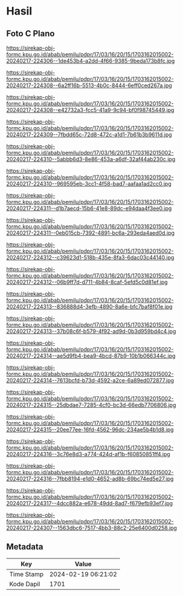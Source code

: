 # Hasil

## Foto C Plano

https://sirekap-obj-formc.kpu.go.id/abab/pemilu/pdpr/17/03/16/20/15/1703162015002-20240217-224306--1de453b4-a2dd-4f66-9385-9beda173b8fc.jpg

https://sirekap-obj-formc.kpu.go.id/abab/pemilu/pdpr/17/03/16/20/15/1703162015002-20240217-224308--6a2ff16b-5513-4b0c-8444-6eff0ced267a.jpg

https://sirekap-obj-formc.kpu.go.id/abab/pemilu/pdpr/17/03/16/20/15/1703162015002-20240217-224308--e42732a3-fcc5-41a9-9c94-bf0f98745449.jpg

https://sirekap-obj-formc.kpu.go.id/abab/pemilu/pdpr/17/03/16/20/15/1703162015002-20240217-224309--7fbdd65c-72d8-472c-a1d1-7b61b3b9611d.jpg

https://sirekap-obj-formc.kpu.go.id/abab/pemilu/pdpr/17/03/16/20/15/1703162015002-20240217-224310--5abbb6d3-8e86-453a-a6df-32af44ab230c.jpg

https://sirekap-obj-formc.kpu.go.id/abab/pemilu/pdpr/17/03/16/20/15/1703162015002-20240217-224310--969595eb-3cc1-4f58-bad7-aafaa1ad2cc0.jpg

https://sirekap-obj-formc.kpu.go.id/abab/pemilu/pdpr/17/03/16/20/15/1703162015002-20240217-224311--d1b7aecd-15b6-41e8-89dc-e94daa4f3ee0.jpg

https://sirekap-obj-formc.kpu.go.id/abab/pemilu/pdpr/17/03/16/20/15/1703162015002-20240217-224311--0eb015cb-7392-4891-bc6a-293eda4aed0d.jpg

https://sirekap-obj-formc.kpu.go.id/abab/pemilu/pdpr/17/03/16/20/15/1703162015002-20240217-224312--c39623d1-518b-435e-8fa3-6dac03c44140.jpg

https://sirekap-obj-formc.kpu.go.id/abab/pemilu/pdpr/17/03/16/20/15/1703162015002-20240217-224312--06b9ff7d-d711-4b84-8caf-5efd5c0d81ef.jpg

https://sirekap-obj-formc.kpu.go.id/abab/pemilu/pdpr/17/03/16/20/15/1703162015002-20240217-224313--836888d4-3efb-4890-8a6e-bfc7baf8f01e.jpg

https://sirekap-obj-formc.kpu.go.id/abab/pemilu/pdpr/17/03/16/20/15/1703162015002-20240217-224313--37b08c6f-b579-4f92-ad9d-0b3d959bd4c4.jpg

https://sirekap-obj-formc.kpu.go.id/abab/pemilu/pdpr/17/03/16/20/15/1703162015002-20240217-224314--ae5d9fb4-bea9-4bcd-87b9-10b1b066344c.jpg

https://sirekap-obj-formc.kpu.go.id/abab/pemilu/pdpr/17/03/16/20/15/1703162015002-20240217-224314--7613bcfd-b73d-4592-a2ce-6a89ed072877.jpg

https://sirekap-obj-formc.kpu.go.id/abab/pemilu/pdpr/17/03/16/20/15/1703162015002-20240217-224315--25dbdae7-7285-4cf0-bc3d-66edb7706806.jpg

https://sirekap-obj-formc.kpu.go.id/abab/pemilu/pdpr/17/03/16/20/15/1703162015002-20240217-224315--20ee77ee-16fd-4562-96dc-234ae5b4b1d8.jpg

https://sirekap-obj-formc.kpu.go.id/abab/pemilu/pdpr/17/03/16/20/15/1703162015002-20240217-224316--3c76e8d3-a774-424d-af1b-f60850851ff4.jpg

https://sirekap-obj-formc.kpu.go.id/abab/pemilu/pdpr/17/03/16/20/15/1703162015002-20240217-224316--7fbb8194-e1d0-4652-ad8b-69bc74ed5e27.jpg

https://sirekap-obj-formc.kpu.go.id/abab/pemilu/pdpr/17/03/16/20/15/1703162015002-20240217-224317--4dcc882a-e678-49dd-8ad7-f679efb93ef7.jpg

https://sirekap-obj-formc.kpu.go.id/abab/pemilu/pdpr/17/03/16/20/15/1703162015002-20240217-224307--1563dbc6-7517-4bb3-88c2-25e6400d0258.jpg


## Metadata

| Key        | Value               |
| ---------- | ------------------- |
| Time Stamp | 2024-02-19 06:21:02 |
| Kode Dapil | 1701                |




